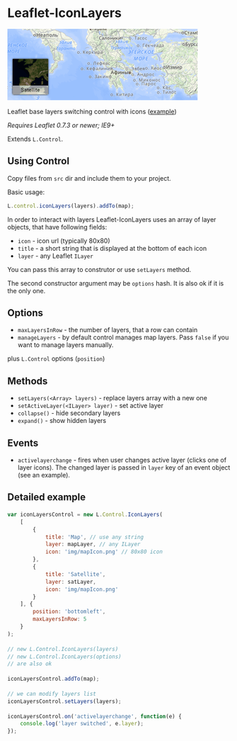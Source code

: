 # Leaflet-IconLayers

![](demo.gif)

Leaflet base layers switching control with icons ([example](https://scanex.github.com/Leaflet-IconLayers/examples))

*Requires Leaflet 0.7.3 or newer; IE9+*

Extends `L.Control`.

## Using Control

Copy files from `src` dir and include them to your project.

Basic usage:

```javascript
L.control.iconLayers(layers).addTo(map);
```

In order to interact with layers Leaflet-IconLayers uses an array of layer objects, that have following fields:
- `icon` - icon url (typically 80x80)
- `title` - a short string that is displayed at the bottom of each icon
- `layer` - any Leaflet `ILayer`

You can pass this array to construtor or use `setLayers` method.

The second constructor argument may be `options` hash. It is also ok if it is the only one.

## Options

- `maxLayersInRow` - the number of layers, that a row can contain
- `manageLayers` - by default control manages map layers. Pass `false` if you want to manage layers manually.

plus `L.Control` options (`position`)

## Methods

- `setLayers(<Array> layers)` - replace layers array with a new one
- `setActiveLayer(<ILayer> layer)` - set active layer
- `collapse()` - hide secondary layers
- `expand()` - show hidden layers

## Events

- `activelayerchange` - fires when user changes active layer (clicks one of layer icons). The changed layer is passed in `layer` key of an event object (see an example).

## Detailed example
```javascript
var iconLayersControl = new L.Control.IconLayers(
    [
        {
            title: 'Map', // use any string
            layer: mapLayer, // any ILayer
            icon: 'img/mapIcon.png' // 80x80 icon
        },
        {
            title: 'Satellite',
            layer: satLayer,
            icon: 'img/mapIcon.png'
        }
    ], {
        position: 'bottomleft',
        maxLayersInRow: 5
    }
);

// new L.Control.IconLayers(layers)
// new L.Control.IconLayers(options)
// are also ok

iconLayersControl.addTo(map);

// we can modify layers list
iconLayersControl.setLayers(layers);

iconLayersControl.on('activelayerchange', function(e) {
    console.log('layer switched', e.layer);
});
```
